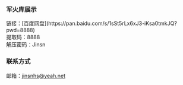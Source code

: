 ### 军火库展示
<p>
链接：[百度网盘](https://pan.baidu.com/s/1sSt5rLx6xJ3-iKsa0tmkJQ?pwd=8888)</br>
提取码：8888</br>
解压密码：Jinsn  </br>
</p>

### 联系方式
邮箱：jinsnhs@yeah.net

